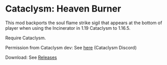 # Cataclysm: Heaven Burner

This mod backports the soul flame strike sigil that appears at the bottom of player when using the Incinerator in 1.19 Cataclysm to 1.16.5.

Require Cataclysm.

Permission from Cataclysm dev: See [here](https://discord.com/channels/915989249432641647/916135612992618507/1103636015417151549) (Cataclysm Discord)

Download: See [Releases](https://github.com/MCTeamPotato/Heaven-Burner/releases)
